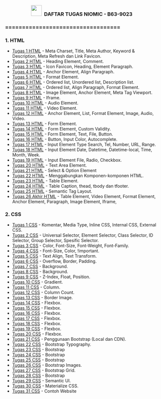 <h3><label style="padding-left: 85px;"><img src="https://s3-ap-southeast-1.amazonaws.com/niomic/img-v1/c_icon.png" width="35" />&nbsp; DAFTAR TUGAS NIOMIC - B63-9023</label></h3>

<h3>==================================</h3>
<h3>1. HTML</h3>
<ul>
<li><a href="https://github.com/B63-9023/tugas-html-01">Tugas 1 HTML</a> - Meta Charset, Title, Meta Author, Keyword &amp; Description, Meta Refresh dan Link Favicon.</li>
<li><a href="https://github.com/B63-9023/tugas-html-02">Tugas 2 HTML</a> - Heading Element, Comment.</li>
<li><a href="https://github.com/B63-9023/tugas-html-03">Tugas 3 HTML</a> - Icon Favicon, Heading, Element Paragraph.</li>
<li><a href="https://github.com/B63-9023/tugas-html-04">Tugas 4 HTML</a> - Anchor Element, Align Paragraph.</li>
<li><a href="https://github.com/B63-9023/tugas-html-05">Tugas 5 HTML</a> - Format Element.</li>
<li><a href="https://github.com/B63-9023/tugas-html-06">Tugas 6 HTML</a> - Ordered list, Unordered list, Description list.</li>
<li><a href="https://github.com/B63-9023/tugas-html-07">Tugas 7 HTML</a> - Ordered list, Align Paragraph, Format Element.</li>
<li><a href="https://github.com/B63-9023/tugas-html-08">Tugas 8 HTML</a> - Image Element, Anchor Element, Meta Tag Viewport.</li>
<li><a href="https://github.com/B63-9023/tugas-html-09">Tugas 9 HTML</a> - Iframe.</li>
<li><a href="https://github.com/B63-9023/tugas-html-10">Tugas 10 HTML</a> - Audio Element.</li>
<li><a href="https://github.com/B63-9023/tugas-html-11">Tugas 11 HTML</a> - Video Element.</li>
<li><a href="https://github.com/B63-9023/tugas-html-12">Tugas 12 HTML</a> - Anchor Element, List, Format Element, Image, Audio, Video.</li>
<li><a href="https://github.com/B63-9023/tugas-html-13">Tugas 13 HTML</a> - Form Element.</li>
<li><a href="https://github.com/B63-9023/tugas-html-14">Tugas 14 HTML</a> - Form Element, Custom Validity.</li>
<li><a href="https://github.com/B63-9023/tugas-html-15">Tugas 15 HTML</a> - Form Element, Text, File, Button.</li>
<li><a href="https://github.com/B63-9023/tugas-html-16">Tugas 16 HTML</a> - Button, Input Color, Autocomplete.</li>
<li><a href="https://github.com/B63-9023/tugas-html-17">Tugas 17 HTML</a> - Input Element Type Search, Tel, Number, URL, Range.</li>
<li><a href="https://github.com/B63-9023/tugas-html-18">Tugas 18 HTML</a> - Input Element Date, Datetime, Datetime-local, Time, Month, Week.</li>
<li><a href="https://github.com/B63-9023/tugas-html-19">Tugas 19 HTML</a> - Input Element File, Radio, Checkbox.</li>
<li><a href="https://github.com/B63-9023/tugas-html-20">Tugas 20 HTML</a> - Text Area Element.</li>
<li><a href="https://github.com/B63-9023/tugas-html-21">Tugas 21 HTML</a> - Select &amp; Option Element</li>
<li><a href="https://github.com/B63-9023/tugas-html-22">Tugas 22 HTML</a> - Menggabungkan Komponen-komponen HTML.</li>
<li><a href="https://github.com/B63-9023/tugas-html-23">Tugas 23 HTML</a> - Table Element.</li>
<li><a href="https://github.com/B63-9023/tugas-html-24">Tugas 24 HTML</a> - Table Caption, thead, tbody dan tfooter.</li>
<li><a href="https://github.com/B63-9023/tugas-html-25">Tugas 25 HTML</a> - Semantic Tag Layout.</li>
<li><a href="https://github.com/B63-9023/tugas-html-26-akhir">Tugas 26 Akhir HTML</a> - Table Element, Video Element, Format Element, Anchor Element, Paragraph, Image Element, Iframe,</li>
</ul>
<ul></ul>
<h3>2. CSS</h3>
<ul>
<li><a href="https://github.com/B63-9023/tugas-css-01">Tugas 1 CSS</a> - Komentar, Media Type, Inline CSS, Internal CSS, External CSS.</li>
<li><a href="https://github.com/B63-9023/tugas-css-02">Tugas 2 CSS</a> - Universal Selector, Element Selector, Class Selector, ID Selector, Group Selector, Spesific Selector.</li>
<li><a href="https://github.com/B63-9023/tugas-css-03">Tugas 3 CSS</a> - Color, Font-Size, Font-Weight, Font-Family.</li>
<li><a href="https://github.com/B63-9023/tugas-css-04">Tugas 4 CSS</a> - Font-Size, Color, !important.</li>
<li><a href="https://github.com/B63-9023/tugas-css-05">Tugas 5 CSS</a> - Text Align, Text Transform.</li>
<li><a href="https://github.com/B63-9023/tugas-css-06">Tugas 6 CSS</a> - Overflow, Border, Padding.</li>
<li><a href="https://github.com/B63-9023/tugas-css-07">Tugas 7 CSS</a> - Background.</li>
<li><a href="https://github.com/B63-9023/tugas-css-08">Tugas 8 CSS</a> - Background.</li>
<li><a href="https://github.com/B63-9023/tugas-css-09">Tugas 9 CSS</a> - Z-Index, Float, Position.</li>
<li><a href="https://github.com/B63-9023/tugas-css-10">Tugas 10 CSS</a> - Gradient.</li>
<li><a href="https://github.com/B63-9023/tugas-css-11">Tugas 11 CSS</a> - Column.</li>
<li><a href="https://github.com/B63-9023/tugas-css-12">Tugas 12 CSS</a> - Column Count.</li>
<li><a href="https://github.com/B63-9023/tugas-css-13">Tugas 13 CSS</a> - Border Image.</li>
<li><a href="https://github.com/B63-9023/tugas-css-14">Tugas 14 CSS</a> - Flexbox.</li>
<li><a href="https://github.com/B63-9023/tugas-css-15">Tugas 15 CSS</a> - Flexbox.</li>
<li><a href="https://github.com/B63-9023/tugas-css-16">Tugas 16 CSS</a> - Flexbox.</li>
<li><a href="https://github.com/B63-9023/tugas-css-17">Tugas 17 CSS</a> - Flexbox.</li>
<li><a href="https://github.com/B63-9023/tugas-css-18">Tugas 18 CSS</a> - Flexbox.</li>
<li><a href="https://github.com/B63-9023/tugas-css-19">Tugas 19 CSS</a> - Flexbox.</li>
<li><a href="https://github.com/B63-9023/tugas-css-20">Tugas 20 CSS</a> - Flexbox.</li>
<li><a href="https://github.com/B63-9023/tugas-css-21">Tugas 21 CSS</a> - Penggunaan Bootstrap (Local dan CDN).</li>
<li><a href="https://github.com/B63-9023/tugas-css-22">Tugas 22 CSS</a> - Bootstrap Typography.</li>
<li><a href="https://github.com/B63-9023/tugas-css-23">Tugas 23 CSS</a> - Bootstrap</li>
<li><a href="https://github.com/B63-9023/tugas-css-24">Tugas 24 CSS</a> - Bootstrap</li>
<li><a href="https://github.com/B63-9023/tugas-css-25">Tugas 25 CSS</a> - Bootstrap</li>
<li><a href="https://github.com/B63-9023/tugas-css-26">Tugas 26 CSS</a> - Bootstrap Images.</li>
<li><a href="https://github.com/B63-9023/tugas-css-27">Tugas 27 CSS</a> - Bootstrap Grid.</li>
<li><a href="https://github.com/B63-9023/tugas-css-28">Tugas 28 CSS</a> - Bootstrap</li>
<li><a href="https://github.com/B63-9023/tugas-css-29">Tugas 29 CSS</a> - Semantic UI.</li>
<li><a href="https://github.com/B63-9023/tugas-css-30">Tugas 30 CSS</a> - Materialize CSS.</li>
<li><a href="https://github.com/B63-9023/tugas-css-31">Tugas 31 CSS</a> - Contoh Website</li>
</ul>

